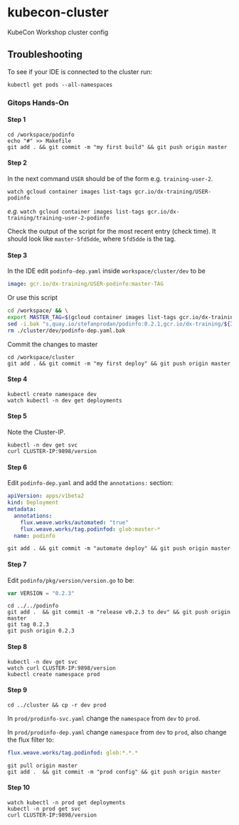# kubecon-cluster

KubeCon Workshop cluster config

## Troubleshooting

To see if your IDE is connected to the cluster run:

```shell
kubectl get pods --all-namespaces
```

### Gitops Hands-On

#### Step 1

```shell
cd /workspace/podinfo
echo "#" >> Makefile
git add . && git commit -m "my first build" && git push origin master
```

#### Step 2

In the next command `USER` should be of the form e.g. `training-user-2`.

```shell
watch gcloud container images list-tags gcr.io/dx-training/USER-podinfo
```

*e.g.* `watch gcloud container images list-tags gcr.io/dx-training/training-user-2-podinfo`

Check the output of the script for the most recent entry (check time). It
should look like `master-5fd5dde`, where `5fd5dde` is the tag.

#### Step 3

In the IDE edit `podinfo-dep.yaml` inside `workspace/cluster/dev` to be

```yaml
image: gcr.io/dx-training/USER-podinfo:master-TAG
```

Or use this script

```bash
cd /workspace/ && \
export MASTER_TAG=$(gcloud container images list-tags gcr.io/dx-training/${IDE_USERNAME}-podinfo | grep master |  awk '{print $2}') && \
sed -i.bak "s,quay.io/stefanprodan/podinfo:0.2.1,gcr.io/dx-training/${IDE_USERNAME}-podinfo:${MASTER_TAG},g" ./cluster/dev/podinfo-dep.yaml && \
rm ./cluster/dev/podinfo-dep.yaml.bak
```

Commit the changes to master

```shell
cd /workspace/cluster
git add . && git commit -m "my first deploy" && git push origin master
```

#### Step 4

```shell
kubectl create namespace dev
watch kubectl -n dev get deployments
```

#### Step 5

Note the Cluster-IP.

```shell
kubectl -n dev get svc
curl CLUSTER-IP:9898/version
```

#### Step 6

Edit `podinfo-dep.yaml` and add the `annotations:` section:

```yaml
apiVersion: apps/v1beta2
kind: Deployment
metadata:
  annotations:
    flux.weave.works/automated: "true"
    flux.weave.works/tag.podinfod: glob:master-*
  name: podinfo
```

```shell
git add . && git commit -m "automate deploy" && git push origin master
```

#### Step 7

Edit `podinfo/pkg/version/version.go` to be:

```go
var VERSION = "0.2.3"
```

```shell
cd ../../podinfo
git add .  && git commit -m "release v0.2.3 to dev" && git push origin master
git tag 0.2.3
git push origin 0.2.3
```

#### Step 8

```shell
kubectl -n dev get svc
watch curl CLUSTER-IP:9898/version
kubectl create namespace prod
```

#### Step 9

```shell
cd ../cluster && cp -r dev prod
```

In `prod/prodinfo-svc.yaml` change the `namespace` from `dev` to `prod`.

In `prod/prodinfo-dep.yaml` change `namespace` from `dev` to `prod`, also
change the flux filter to:

```yaml
flux.weave.works/tag.podinfod: glob:*.*.*
```

```shell
git pull origin master
git add .  && git commit -m "prod config" && git push origin master
```

#### Step 10

```shell
watch kubectl -n prod get deployments
kubectl -n prod get svc
curl CLUSTER-IP:9898/version
```
